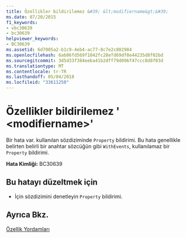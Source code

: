 ```yaml
---
title: Özellikler bildirilemez &#39; &lt;modifiername&gt;&#39;
ms.date: 07/20/2015
f1_keywords:
- vbc30639
- bc30639
helpviewer_keywords:
- BC30639
ms.assetid: 6d7005a2-b1c9-4eb4-ac77-8c7e2c802984
ms.openlocfilehash: 6ab06fd569f1042fc28efd69df8e44235d8f02bd
ms.sourcegitcommit: 3d5d33f384eeba41b2dff79d096f47ccc8d8f03d
ms.translationtype: MT
ms.contentlocale: tr-TR
ms.lasthandoff: 05/04/2018
ms.locfileid: "33611250"
---
```

# <a name="properties-cannot-be-declared-39ltmodifiernamegt39"></a>Özellikler bildirilemez &#39; &lt;modifiername&gt;&#39;
Bir hata var. kullanılan sözdiziminde `Property` bildirimi. Bu hata genellikle belirten belirli bir anahtar sözcüğün gibi `WithEvents`, kullanılamaz bir `Property` bildirimi.  
  
 **Hata Kimliği:** BC30639  
  
## <a name="to-correct-this-error"></a>Bu hatayı düzeltmek için  
  
-   İçin sözdizimini denetleyin `Property` bildirimi.  
  
## <a name="see-also"></a>Ayrıca Bkz.  
 [Özellik Yordamları](../../visual-basic/programming-guide/language-features/procedures/property-procedures.md)
